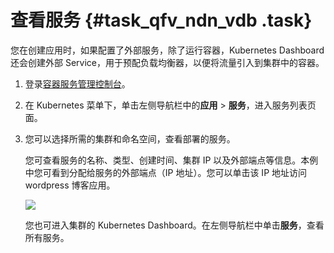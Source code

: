 # 查看服务 {#task_qfv_ndn_vdb .task}

您在创建应用时，如果配置了外部服务，除了运行容器，Kubernetes Dashboard 还会创建外部 Service，用于预配负载均衡器，以便将流量引入到集群中的容器。

1.  登录[容器服务管理控制台](https://cs.console.aliyun.com)。 
2.  在 Kubernetes 菜单下，单击左侧导航栏中的**应用** \> **服务**，进入服务列表页面。 
3.  您可以选择所需的集群和命名空间，查看部署的服务。 

    您可查看服务的名称、类型、创建时间、集群 IP 以及外部端点等信息。本例中您可看到分配给服务的外部端点（IP 地址）。您可以单击该 IP 地址访问 wordpress 博客应用。

    ![](http://static-aliyun-doc.oss-cn-hangzhou.aliyuncs.com/assets/img/6902/4486_zh-CN.png)

    您也可进入集群的 Kubernetes Dashboard。在左侧导航栏中单击**服务**，查看所有服务。


